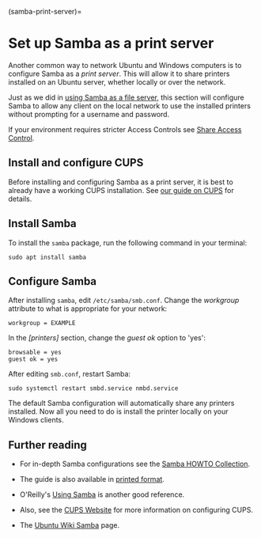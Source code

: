 (samba-print-server)=
# Set up Samba as a print server

Another common way to network Ubuntu and Windows computers is to configure Samba as a *print server*. This will allow it to share printers installed on an Ubuntu server, whether locally or over the network.

Just as we did in [using Samba as a file server](https://ubuntu.com/server/docs/samba-file-server), this section will configure Samba to allow any client on the local network to use the installed printers without prompting for a username and password.

If your environment requires stricter Access Controls see [Share Access Control](https://ubuntu.com/server/docs/samba-share-access-control).

## Install and configure CUPS

Before installing and configuring Samba as a print server, it is best to already have a working CUPS installation. See [our guide on CUPS](https://ubuntu.com/server/docs/service-cups) for details.

## Install Samba

To install the `samba` package, run the following command in your terminal:

```shell
sudo apt install samba
```

## Configure Samba

After installing `samba`, edit `/etc/samba/smb.conf`. Change the *workgroup* attribute to what is appropriate for your network:

```text
workgroup = EXAMPLE
```

In the *\[printers\]* section, change the *guest ok* option to 'yes':

```text 
browsable = yes
guest ok = yes
```

After editing `smb.conf`, restart Samba:

```shell
sudo systemctl restart smbd.service nmbd.service
```

The default Samba configuration will automatically share any printers installed. Now all you need to do is install the printer locally on your Windows clients.

## Further reading

  - For in-depth Samba configurations see the [Samba HOWTO Collection](http://samba.org/samba/docs/man/Samba-HOWTO-Collection/).

  - The guide is also available in [printed format](http://www.amazon.com/exec/obidos/tg/detail/-/0131882228).

  - O'Reilly's [Using Samba](http://www.oreilly.com/catalog/9780596007690/) is another good reference.

  - Also, see the [CUPS Website](http://www.cups.org/) for more information on configuring CUPS.

  - The [Ubuntu Wiki Samba](https://help.ubuntu.com/community/Samba) page.
